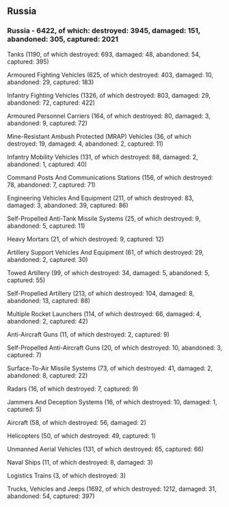 
 
 ## Russia
 
 ### Russia - 6422, of which: destroyed: 3945, damaged: 151, abandoned: 305, captured: 2021

 

 

 Tanks (1190, of which destroyed: 693, damaged: 48, abandoned: 54, captured: 395)

 Armoured Fighting Vehicles (625, of which destroyed: 403, damaged: 10, abandoned: 29, captured: 183)

 Infantry Fighting Vehicles (1326, of which destroyed: 803, damaged: 29, abandoned: 72, captured: 422)

 Armoured Personnel Carriers (164, of which destroyed: 80, damaged: 3, abandoned: 9, captured: 72)

 Mine-Resistant Ambush Protected (MRAP) Vehicles (36, of which destroyed: 19, damaged: 4, abandoned: 2, captured: 11)

 Infantry Mobility Vehicles (131, of which destroyed: 88, damaged: 2, abandoned: 1, captured: 40)

 Command Posts And Communications Stations (156, of which destroyed: 78, abandoned: 7, captured: 71)

 Engineering Vehicles And Equipment (211, of which destroyed: 83, damaged: 3, abandoned: 39, captured: 86)

 Self-Propelled Anti-Tank Missile Systems (25, of which destroyed: 9, abandoned: 5, captured: 11)

 Heavy Mortars (21, of which destroyed: 9, captured: 12)

 Artillery Support Vehicles And Equipment (61, of which destroyed: 29, abandoned: 2, captured: 30)

 Towed Artillery (99, of which destroyed: 34, damaged: 5, abandoned: 5, captured: 55)

 Self-Propelled Artillery (213, of which destroyed: 104, damaged: 8, abandoned: 13, captured: 88)

 Multiple Rocket Launchers (114, of which destroyed: 66, damaged: 4, abandoned: 2, captured: 42)

 Anti-Aircraft Guns (11, of which destroyed: 2, captured: 9)

 Self-Propelled Anti-Aircraft Guns (20, of which destroyed: 10, abandoned: 3, captured: 7)

 Surface-To-Air Missile Systems (73, of which destroyed: 41, damaged: 2, abandoned: 8, captured: 22)

 Radars (16, of which destroyed: 7, captured: 9)

 Jammers And Deception Systems (16, of which destroyed: 10, damaged: 1, captured: 5)

 Aircraft (58, of which destroyed: 56, damaged: 2)

 Helicopters (50, of which destroyed: 49, captured: 1)

 Unmanned Aerial Vehicles (131, of which destroyed: 65, captured: 66)

 Naval Ships (11, of which destroyed: 8, damaged: 3)

 Logistics Trains (3, of which destroyed: 3)

 Trucks, Vehicles and Jeeps (1692, of which destroyed: 1212, damaged: 31, abandoned: 54, captured: 397)

